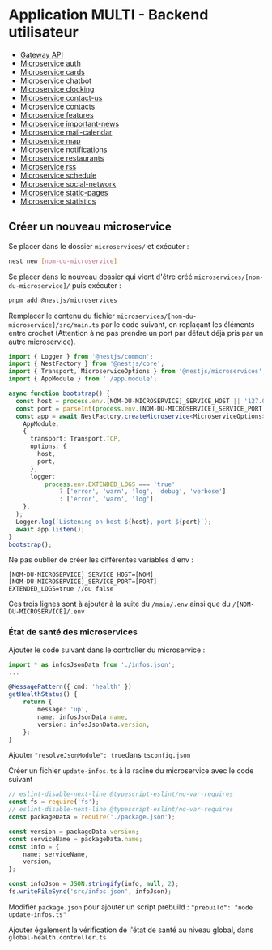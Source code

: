 # Application MULTI - Backend utilisateur
- [Gateway API](./main/README.md)
- [Microservice auth](./microservices/auth/README.md)
- [Microservice cards](./microservices/cards/README.md)
- [Microservice chatbot](./microservices/chatbot/README.md)
- [Microservice clocking](./microservices/clocking/README.md)
- [Microservice contact-us](./microservices/contact-us/README.md)
- [Microservice contacts](./microservices/contacts/README.md)
- [Microservice features](./microservices/features/README.md)
- [Microservice important-news](./microservices/important-news/README.md)
- [Microservice mail-calendar](./microservices/mail-calendar/README.md)
- [Microservice map](./microservices/map/README.md)
- [Microservice notifications](./microservices/notifications/README.md)
- [Microservice restaurants](./microservices/restaurants/README.md)
- [Microservice rss](./microservices/rss/README.md)
- [Microservice schedule](./microservices/schedule/README.md)
- [Microservice social-network](./microservices/social-network/README.md)
- [Microservice static-pages](./microservices/static-pages/README.md)
- [Microservice statistics](./microservices/statistics/README.md)

## Créer un nouveau microservice

Se placer dans le dossier `microservices/` et exécuter :
```bash
nest new [nom-du-microservice]
```

Se placer dans le nouveau dossier qui vient d'être créé `microservices/[nom-du-microservice]/` puis exécuter :
```bash
pnpm add @nestjs/microservices
```

Remplacer le contenu du fichier `microservices/[nom-du-microservice]/src/main.ts` par le code suivant, en replaçant les éléments entre crochet (Attention à ne pas prendre un port par défaut déjà pris par un autre microservice).
```typescript
import { Logger } from '@nestjs/common';
import { NestFactory } from '@nestjs/core';
import { Transport, MicroserviceOptions } from '@nestjs/microservices';
import { AppModule } from './app.module';

async function bootstrap() {
  const host = process.env.[NOM-DU-MICROSERVICE]_SERVICE_HOST || '127.0.0.1';
  const port = parseInt(process.env.[NOM-DU-MICROSERVICE]_SERVICE_PORT) || 30[XX];
  const app = await NestFactory.createMicroservice<MicroserviceOptions>(
    AppModule,
    {
      transport: Transport.TCP,
      options: {
        host,
        port,
      },
      logger:
          process.env.EXTENDED_LOGS === 'true'
              ? ['error', 'warn', 'log', 'debug', 'verbose']
              : ['error', 'warn', 'log'],
    },
  );
  Logger.log(`Listening on host ${host}, port ${port}`);
  await app.listen();
}
bootstrap();
```

Ne pas oublier de créer les différentes variables d'env :
```
[NOM-DU-MICROSERVICE]_SERVICE_HOST=[NOM]
[NOM-DU-MICROSERVICE]_SERVICE_PORT=[PORT]
EXTENDED_LOGS=true //ou false
```
Ces trois lignes sont à ajouter à la suite du `/main/.env` ainsi que du `/[NOM-DU-MICROSERVICE]/.env`

### État de santé des microservices

Ajouter le code suivant dans le controller du microservice :
```typescript
import * as infosJsonData from './infos.json';
...

@MessagePattern({ cmd: 'health' })
getHealthStatus() {
    return {
        message: 'up',
        name: infosJsonData.name,
        version: infosJsonData.version,
    };
}
```
Ajouter  `"resolveJsonModule": true`dans `tsconfig.json`

Créer un fichier `update-infos.ts` à la racine du microservice avec le code suivant
```typescript
// eslint-disable-next-line @typescript-eslint/no-var-requires
const fs = require('fs');
// eslint-disable-next-line @typescript-eslint/no-var-requires
const packageData = require('./package.json');

const version = packageData.version;
const serviceName = packageData.name;
const info = {
    name: serviceName,
    version,
};

const infoJson = JSON.stringify(info, null, 2);
fs.writeFileSync('src/infos.json', infoJson);

```

Modifier `package.json` pour ajouter un script prebuild :
`"prebuild": "node update-infos.ts"`

Ajouter également la vérification de l'état de santé au niveau global, dans `global-health.controller.ts`